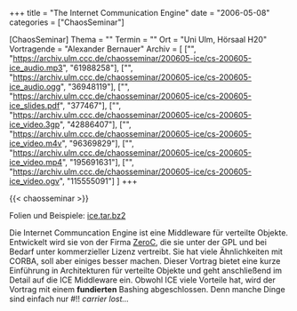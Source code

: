 +++
title = "The Internet Communication Engine"
date = "2006-05-08"
categories = ["ChaosSeminar"]

[ChaosSeminar]
Thema = ""
Termin = ""
Ort = "Uni Ulm, Hörsaal H20"
Vortragende = "Alexander Bernauer"
Archiv = [
	["", "https://archiv.ulm.ccc.de/chaosseminar/200605-ice/cs-200605-ice_audio.mp3", "61988258"],
	["", "https://archiv.ulm.ccc.de/chaosseminar/200605-ice/cs-200605-ice_audio.ogg", "36948119"],
	["", "https://archiv.ulm.ccc.de/chaosseminar/200605-ice/cs-200605-ice_slides.pdf", "377467"],
	["", "https://archiv.ulm.ccc.de/chaosseminar/200605-ice/cs-200605-ice_video.3gp", "42886407"],
	["", "https://archiv.ulm.ccc.de/chaosseminar/200605-ice/cs-200605-ice_video.m4v", "96369829"],
	["", "https://archiv.ulm.ccc.de/chaosseminar/200605-ice/cs-200605-ice_video.mp4", "195691631"],
	["", "https://archiv.ulm.ccc.de/chaosseminar/200605-ice/cs-200605-ice_video.ogv", "115555091"]
	]
+++

{{< chaosseminar >}}

Folien und Beispiele: [ice.tar.bz2](ice.tar.bz2)

Die Internet Communcation Engine ist eine Middleware für verteilte Objekte. Entwickelt wird sie von der Firma [ZeroC](http://www.zeroc.com), die sie unter der GPL und bei Bedarf unter kommerzieller Lizenz vertreibt. Sie hat viele Ähnlichkeiten mit CORBA, soll aber einiges besser machen. Dieser Vortrag bietet eine kurze Einführung in Architekturen für verteilte Objekte und geht anschließend im Detail auf die ICE Middleware ein. Obwohl ICE viele Vorteile hat, wird der Vortrag mit einem **fundierten** Bashing abgeschlossen. Denn manche Dinge sind einfach nur #$%#@#$!! *carrier lost...*
